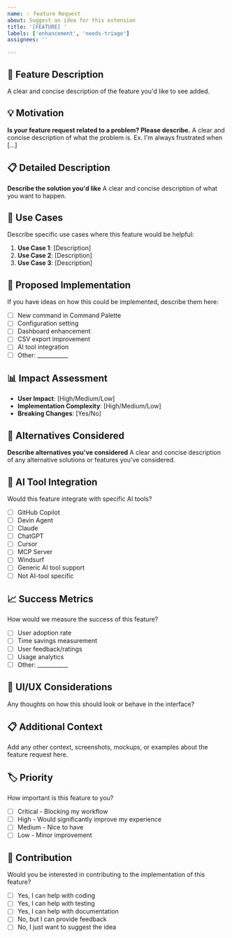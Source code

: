 ```yaml
---
name: ✨ Feature Request
about: Suggest an idea for this extension
title: '[FEATURE] '
labels: ['enhancement', 'needs-triage']
assignees: ''

---
```


## 🎯 Feature Description
A clear and concise description of the feature you'd like to see added.

## 💡 Motivation
**Is your feature request related to a problem? Please describe.**
A clear and concise description of what the problem is. Ex. I'm always frustrated when [...]

## 📋 Detailed Description
**Describe the solution you'd like**
A clear and concise description of what you want to happen.

## 🔄 Use Cases
Describe specific use cases where this feature would be helpful:

1. **Use Case 1**: [Description]
2. **Use Case 2**: [Description]
3. **Use Case 3**: [Description]

## 🎨 Proposed Implementation
If you have ideas on how this could be implemented, describe them here:

- [ ] New command in Command Palette
- [ ] Configuration setting
- [ ] Dashboard enhancement
- [ ] CSV export improvement
- [ ] AI tool integration
- [ ] Other: ___________

## 📊 Impact Assessment
- **User Impact**: [High/Medium/Low]
- **Implementation Complexity**: [High/Medium/Low]
- **Breaking Changes**: [Yes/No]

## 🔀 Alternatives Considered
**Describe alternatives you've considered**
A clear and concise description of any alternative solutions or features you've considered.

## 🤖 AI Tool Integration
Would this feature integrate with specific AI tools?

- [ ] GitHub Copilot
- [ ] Devin Agent
- [ ] Claude
- [ ] ChatGPT
- [ ] Cursor
- [ ] MCP Server
- [ ] Windsurf
- [ ] Generic AI tool support
- [ ] Not AI-tool specific

## 📈 Success Metrics
How would we measure the success of this feature?

- [ ] User adoption rate
- [ ] Time savings measurement
- [ ] User feedback/ratings
- [ ] Usage analytics
- [ ] Other: ___________

## 📱 UI/UX Considerations
Any thoughts on how this should look or behave in the interface?

## 📋 Additional Context
Add any other context, screenshots, mockups, or examples about the feature request here.

## 🏷️ Priority
How important is this feature to you?

- [ ] Critical - Blocking my workflow
- [ ] High - Would significantly improve my experience
- [ ] Medium - Nice to have
- [ ] Low - Minor improvement

## 🤝 Contribution
Would you be interested in contributing to the implementation of this feature?

- [ ] Yes, I can help with coding
- [ ] Yes, I can help with testing
- [ ] Yes, I can help with documentation
- [ ] No, but I can provide feedback
- [ ] No, I just want to suggest the idea
